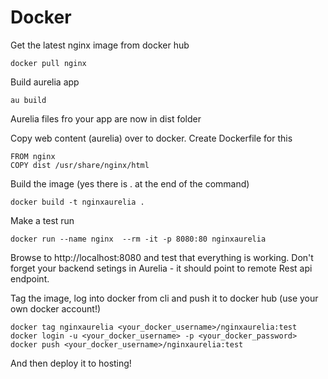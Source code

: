 # Docker


Get the latest nginx image from docker hub
~~~
docker pull nginx
~~~


Build aurelia app
~~~
au build
~~~

Aurelia files fro your app are now in dist folder

Copy web content (aurelia) over to docker. Create Dockerfile for this
~~~
FROM nginx
COPY dist /usr/share/nginx/html
~~~

Build the image (yes there is . at the end of the command)
~~~
docker build -t nginxaurelia .
~~~

Make a test run
~~~
docker run --name nginx  --rm -it -p 8080:80 nginxaurelia
~~~

Browse to http://localhost:8080 and test that everything is working.
Don't forget your backend setings in Aurelia - it should point to remote Rest api endpoint.


Tag the image, log into docker from cli and push it to docker hub (use your own docker account!)
~~~
docker tag nginxaurelia <your_docker_username>/nginxaurelia:test
docker login -u <your_docker_username> -p <your_docker_password>
docker push <your_docker_username>/nginxaurelia:test
~~~

And then deploy it to hosting!
